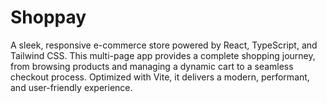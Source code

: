 # Shoppay
A sleek, responsive e-commerce store powered by React, TypeScript, and Tailwind CSS. This multi-page app provides a complete shopping journey, from browsing products and managing a dynamic cart to a seamless checkout process. Optimized with Vite, it delivers a modern, performant, and user-friendly experience.
